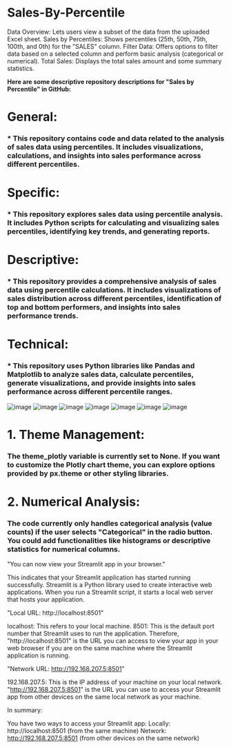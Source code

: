 # Sales-By-Percentile
Data Overview: Lets users view a subset of the data from the uploaded Excel sheet.
Sales by Percentiles: Shows percentiles (25th, 50th, 75th, 100th, and 0th) for the "SALES" column.
Filter Data: Offers options to filter data based on a selected column and perform basic analysis (categorical or numerical).
Total Sales: Displays the total sales amount and some summary statistics.


**Here are some descriptive repository descriptions for "Sales by Percentile" in GitHub:**

#  **General:**

###  * This repository contains code and data related to the analysis of sales data using percentiles. It includes visualizations, calculations, and insights into sales performance across different percentiles.

#  **Specific:**

###  * This repository explores sales data using percentile analysis. It includes Python scripts for calculating and visualizing sales percentiles, identifying key trends, and generating reports.

#  **Descriptive:**

###  * This repository provides a comprehensive analysis of sales data using percentile calculations. It includes visualizations of sales distribution across different percentiles, identification of top and bottom performers, and insights into sales performance trends.

#  **Technical:**

###  * This repository uses Python libraries like Pandas and Matplotlib to analyze sales data, calculate percentiles, generate visualizations, and provide insights into sales performance across different percentile ranges.

![image](https://github.com/user-attachments/assets/be1fec7b-cd4e-43be-a08b-0f84b9c063f5)
![image](https://github.com/user-attachments/assets/2906f91c-930c-4225-b455-05d5bb0b4300)
![image](https://github.com/user-attachments/assets/903bbc9f-fc6f-483b-af51-94a5323792b3)
![image](https://github.com/user-attachments/assets/7cd1916b-ac9c-4012-98e5-a44fe5943739)
![image](https://github.com/user-attachments/assets/cde800dc-fa98-47bd-b69e-3deb9ba25258)
![image](https://github.com/user-attachments/assets/0cf2d7b9-a8d6-46e3-8ea8-2594152d869d)
![image](https://github.com/user-attachments/assets/0cf64134-9f2b-4394-a088-a7ec14a921c5)



# 1. Theme Management:

### The theme_plotly variable is currently set to None. If you want to customize the Plotly chart theme, you can explore options provided by px.theme or other styling libraries.

# 2. Numerical Analysis:

### The code currently only handles categorical analysis (value counts) if the user selects "Categorical" in the radio button. You could add functionalities like histograms or descriptive statistics for numerical columns.


 "You can now view your Streamlit app in your browser."

This indicates that your Streamlit application has started running successfully. Streamlit is a Python library used to create interactive web applications. When you run a Streamlit script, it starts a local web server that hosts your application.

"Local URL: http://localhost:8501"

localhost: This refers to your local machine.
8501: This is the default port number that Streamlit uses to run the application.
Therefore, "http://localhost:8501" is the URL you can access to view your app in your web browser if you are on the same machine where the Streamlit application is running.

"Network URL: http://192.168.207.5:8501"

192.168.207.5: This is the IP address of your machine on your local network.
"http://192.168.207.5:8501" is the URL you can use to access your Streamlit app from other devices on the same local network as your machine.

In summary:

You have two ways to access your Streamlit app:
Locally: http://localhost:8501 (from the same machine)
Network: http://192.168.207.5:8501 (from other devices on the same network)
